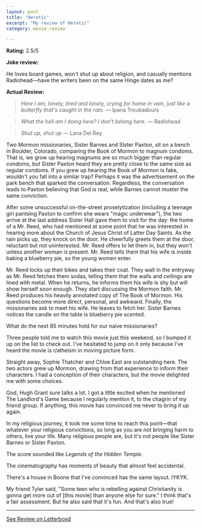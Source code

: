 ```yaml
---
layout: post
title: "Heretic"
excerpt: "My review of Heretic"
category: movie_review

---
```


**Rating:** 2.5/5

<b>Joke review:</b>

He loves board games, won't shut up about religion, and casually mentions Radiohead—have the writers been on the same Hinge dates as me?


<b>Actual Review:</b>

<blockquote><i>Here I am, lonely, tired and lonely, crying for home in vain, just like a butterfly that's caught in the rain.</i> — Ipana Troubadours</blockquote>

<blockquote><i>What the hell am I doing here? I don't belong here.</i> — Radiohead</blockquote>

<blockquote><i>Shut up, shut up</i> — Lana Del Rey</blockquote>

Two Mormon missionaries, Sister Barnes and SIster Paxton, sit on a bench in Boulder, Colorado, comparing the Book of Mormon to magnum condoms. That is, we grow up hearing magnums are so much bigger than regular condoms, but Sister Paxton heard they are pretty close to the same size as regular condoms. If you grew up hearing the Book of Mormon is fake, wouldn't you fall into a similar trap? Perhaps it was the advertisement on the park bench that sparked the conversation. Regardless, the conversation leads to Paxton believing that God is real, while Barnes cannot muster the same conviction.

After some unsuccessful on-the-street proselytization (including a teenage girl pantsing Paxton to confirm she wears "magic underwear"), the two arrive at the last address Sister Hall gave them to visit for the day: the home of a Mr. Reed, who had mentioned at some point that he was interested in hearing more about the Church of Jesus Christ of Latter Day Saints. As the rain picks up, they knock on the door. He cheerfully greets them at the door, reluctant but not uninterested. Mr. Reed offers to let them in, but they won't unless another woman is present. Mr. Reed tells them that his wife is inside baking a blueberry pie, so the young women enter.

Mr. Reed locks up their bikes and takes their coat. They wait in the entryway as Mr. Reed fetches them sodas, telling them that the walls and ceilings are lined with metal. When he returns, he informs them his wife is shy but will show herself soon enough. They start discussing the Mormon faith. Mr. Reed produces his heavily annotated copy of The Book of Mormon. His questions become more direct, personal, and awkward. Finally, the missionaries ask to meet his wife. He leaves to fetch her. Sister Barnes notices the candle on the table is blueberry pie scented. 

What do the next 85 minutes hold for our naive missionaries?

Three people told me to watch this movie just this weekend, so I bumped it up on the list to check out. I've hesitated to jump on it only because I've heard the movie is r/atheism in moving picture form. 

Straight away, Sophie Thatcher and Chloe East are outstanding here. The two actors grew up Mormon, drawing from that experience to inform their characters. I had a conception of their characters, but the movie delighted me with some choices.

God, Hugh Grant sure talks a lot. I got a little excited when he mentioned The Landlord's Game because I regularly mention it, to the chagrin of my friend group. If anything, this movie has convinced me never to bring it up again.

In my religious journey, it took me some time to reach this point—that whatever your religious convictions, so long as you are not bringing harm to others, live your life. Many religious people are, but it's not people like Sister Barnes or Sister Paxton.

The score sounded like <i>Legends of the Hidden Temple</i>.

The cinematography has moments of beauty that almost feel accidental.

There's a house in Boone that I've convinced has the same layout. IYKYK.

My friend Tyler said, "Some teen who is rebelling against Christianity is gonna get more out of [this movie] than anyone else for sure." I think that's a fair assessment. But he also said that it's fun. And that's also true!

<hr>

[See Review on Letterboxd](https://boxd.it/95HWjt)
